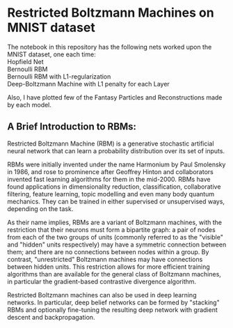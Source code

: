 # Restricted Boltzmann Machines on MNIST dataset

The notebook in this repository has the following nets worked upon the MNIST dataset, one each time:\
Hopfield Net\
Bernoulli RBM\
Bernoulli RBM with L1-regularization\
Deep-Boltzmann Machine with L1 penalty for each Layer

Also, I have plotted few of the Fantasy Particles and Reconstructions made by each model.

## A Brief Introduction to RBMs:

Restricted Boltzmann Machine (RBM) is a generative stochastic artificial neural network that can learn a probability distribution over its set of inputs.

RBMs were initially invented under the name Harmonium by Paul Smolensky in 1986, and rose to prominence after Geoffrey Hinton and collaborators invented fast learning algorithms for them in the mid-2000. RBMs have found applications in dimensionality reduction, classification, collaborative filtering, feature learning, topic modelling and even many body quantum mechanics. They can be trained in either supervised or unsupervised ways, depending on the task.

As their name implies, RBMs are a variant of Boltzmann machines, with the restriction that their neurons must form a bipartite graph: a pair of nodes from each of the two groups of units (commonly referred to as the "visible" and "hidden" units respectively) may have a symmetric connection between them; and there are no connections between nodes within a group. By contrast, "unrestricted" Boltzmann machines may have connections between hidden units. This restriction allows for more efficient training algorithms than are available for the general class of Boltzmann machines, in particular the gradient-based contrastive divergence algorithm.

Restricted Boltzmann machines can also be used in deep learning networks. In particular, deep belief networks can be formed by "stacking" RBMs and optionally fine-tuning the resulting deep network with gradient descent and backpropagation.
